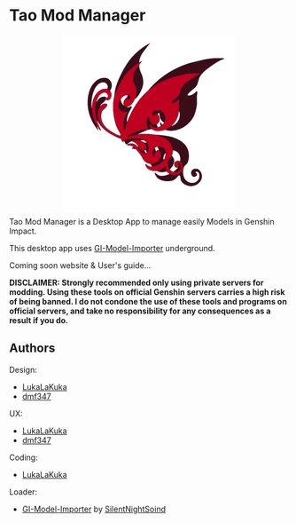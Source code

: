 # Tao Mod Manager

<div align='center'>

![Tao Mod Manager Icon](/build/icon.png)

</div>

Tao Mod Manager is a Desktop App to manage easily Models in Genshin Impact.

This desktop app uses [GI-Model-Importer](https://github.com/SilentNightSound/GI-Model-Importer) underground.

Coming soon website & User's guide...

**DISCLAIMER: Strongly recommended only using private servers for modding. Using these tools on official Genshin servers carries a high risk of being banned. I do not condone the use of these tools and programs on official servers, and take no responsibility for any consequences as a result if you do.**


## Authors

Design:
- [LukaLaKuka](https://github.com/LukaLaKuka)
- [dmf347](https://github.com/dmf347)

UX:
- [LukaLaKuka](https://github.com/LukaLaKuka)
- [dmf347](https://github.com/dmf347)

Coding:
- [LukaLaKuka](https://github.com/LukaLaKuka)

Loader:
- [GI-Model-Importer](https://github.com/SilentNightSound/GI-Model-Importer) by [SilentNightSoind](https://github.com/SilentNightSound)
